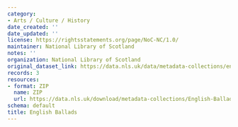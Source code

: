 ```yaml
---
category:
- Arts / Culture / History
date_created: ''
date_updated: ''
license: https://rightsstatements.org/page/NoC-NC/1.0/
maintainer: National Library of Scotland
notes: ''
organization: National Library of Scotland
original_dataset_link: https://data.nls.uk/data/metadata-collections/english-ballads/
records: 3
resources:
- format: ZIP
  name: ZIP
  url: https://data.nls.uk/download/metadata-collections/English-Ballads.zip
schema: default
title: English Ballads
---
```


